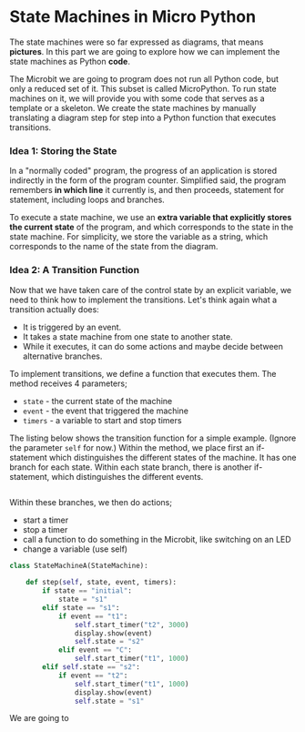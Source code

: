 # State Machines in Micro Python

The state machines were so far expressed as diagrams, that means **pictures**.
In this part we are going to explore how we can implement the state machines as Python **code**.

The Microbit we are going to program does not run all Python code, but only a reduced set of it.
This subset is called MicroPython.
To run state machines on it, we will provide you with some code that serves as a template or a skeleton.
We create the state machines by manually translating a diagram step for step into a Python function that executes transitions. 


### Idea 1: Storing the State

In a "normally coded" program, the progress of an application is stored indirectly in the form of the program counter.
Simplified said, the program remembers **in which line** it currently is, and then proceeds, statement for statement, including loops and branches.

To execute a state machine, we use an **extra variable that explicitly stores the current state** of the program, and which corresponds to the state in the state machine.
For simplicity, we store the variable as a string, which corresponds to the name of the state from the diagram.


### Idea 2: A Transition Function

Now that we have taken care of the control state by an explicit variable, we need to think how to implement the transitions. 
Let's think again what a transition actually does:

- It is triggered by an event.
- It takes a state machine from one state to another state.
- While it executes, it can do some actions and maybe decide between alternative branches.


To implement transitions, we define a function that executes them. 
The method receives 4 parameters; 

* `state` - the current state of the machine
* `event` - the event that triggered the machine
* `timers` - a variable to start and stop timers

The listing below shows the transition function for a simple example. (Ignore the parameter `self` for now.)
Within the method, we place first an if-statement which distinguishes the different states of the machine.
It has one branch for each state.
Within each state branch, there is another if-statement, which distinguishes the different events.

```python
``` 

Within these branches, we then do actions; 

* start a timer
* stop a timer
* call a function to do something in the Microbit, like switching on an LED
* change a variable (use self)







```python
class StateMachineA(StateMachine):
	
	def step(self, state, event, timers):
		if state == "initial":
			state = "s1"
		elif state == "s1":
			if event == "t1":
				self.start_timer("t2", 3000)
				display.show(event)
				self.state = "s2"
			elif event == "C":
				self.start_timer("t1", 1000)
		elif self.state == "s2":
			if event == "t2":
				self.start_timer("t1", 1000)
				display.show(event)
				self.state = "s1"
```

We are going to 


